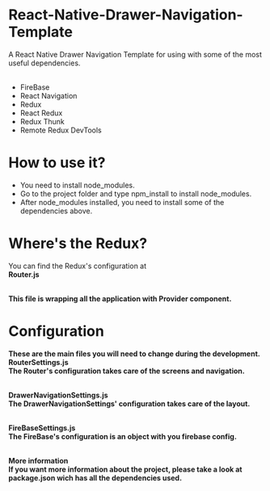 # React-Native-Drawer-Navigation-Template
A React Native Drawer Navigation Template for using with some of the most useful dependencies. <br/><br/>
- FireBase
- React Navigation
- Redux
- React Redux
- Redux Thunk
- Remote Redux DevTools

# How to use it?

- You need to install node_modules. </b>
- Go to the project folder and type npm_install to install node_modules. </b>
- After node_modules installed, you need to install some of the dependencies above. </b>


# Where's the Redux?

You can find the Redux's configuration at <br/>
<b> Router.js <b/> <br/><br/>

This file is wrapping all the application with Provider component.

# Configuration

These are the main files you will need to change during the development.<br/>
RouterSettings.js <br/>
The Router's configuration takes care of the screens and navigation. <br/><br/>


DrawerNavigationSettings.js <br/>
The DrawerNavigationSettings' configuration takes care of the layout. <br/><br/>

FireBaseSettings.js <br/>
The FireBase's configuration is an object with you firebase config.<br/><br/>

More information <br/>
If you want more information about the project, please take a look at package.json wich has all the dependencies used.
